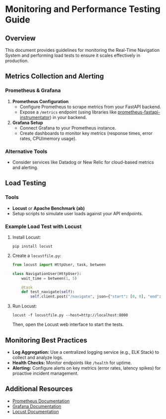 # Monitoring and Performance Testing Guide

## Overview
This document provides guidelines for monitoring the Real-Time Navigation System and performing load tests to ensure it scales effectively in production.

## Metrics Collection and Alerting

### Prometheus & Grafana
1. **Prometheus Configuration**
   - Configure Prometheus to scrape metrics from your FastAPI backend.
   - Expose a `/metrics` endpoint (using libraries like [prometheus-fastapi-instrumentator](https://github.com/trallnag/prometheus-fastapi-instrumentator)) in your backend.
2. **Grafana Setup**
   - Connect Grafana to your Prometheus instance.
   - Create dashboards to monitor key metrics (response times, error rates, CPU/memory usage).

### Alternative Tools
- Consider services like Datadog or New Relic for cloud-based metrics and alerting.

## Load Testing

### Tools
- **Locust** or **Apache Benchmark (ab)**
- Setup scripts to simulate user loads against your API endpoints.

### Example Load Test with Locust
1. Install Locust:
   ```
   pip install locust
   ```
2. Create a `locustfile.py`:
   ```python
   from locust import HttpUser, task, between

   class NavigationUser(HttpUser):
       wait_time = between(1, 5)

       @task
       def test_navigate(self):
           self.client.post("/navigate", json={"start": [0, 0], "end": [1, 1]})
   ```
3. Run Locust:
   ```
   locust -f locustfile.py --host=http://localhost:8000
   ```
   Then, open the Locust web interface to start the tests.

## Monitoring Best Practices
- **Log Aggregation:** Use a centralized logging service (e.g., ELK Stack) to collect and analyze logs.
- **Health Checks:** Monitor endpoints like `/health` for uptime.
- **Alerting:** Configure alerts on key metrics (error rates, latency spikes) for proactive incident management.

## Additional Resources
- [Prometheus Documentation](https://prometheus.io/docs/)
- [Grafana Documentation](https://grafana.com/docs/)
- [Locust Documentation](https://docs.locust.io/)
